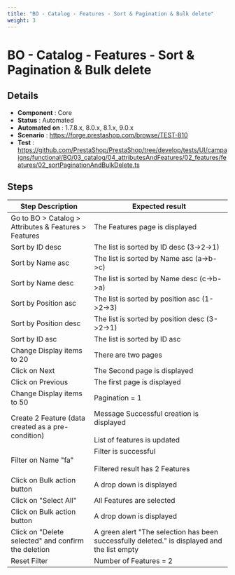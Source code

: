```yaml
---
title: "BO - Catalog - Features - Sort & Pagination & Bulk delete"
weight: 3
---
```


# BO - Catalog - Features - Sort & Pagination & Bulk delete
## Details
* **Component** : Core
* **Status** : Automated
* **Automated on** : 1.7.8.x, 8.0.x, 8.1.x, 9.0.x
* **Scenario** : https://forge.prestashop.com/browse/TEST-810
* **Test** : https://github.com/PrestaShop/PrestaShop/tree/develop/tests/UI/campaigns/functional/BO/03_catalog/04_attributesAndFeatures/02_features/features/02_sortPaginationAndBulkDelete.ts

## Steps
| Step Description | Expected result |
| ----- | ----- |
| Go to BO > Catalog > Attributes & Features > Features | The Features page is displayed |
| Sort by ID desc | The list is sorted by ID desc (3->2->1) |
| Sort by Name asc | The list is sorted by Name asc (a->b->c) |
| Sort by Name desc | The list is sorted by Name desc (c->b->a) |
| Sort by Position asc | The list is sorted by position asc (1->2->3) |
| Sort by Position desc | The list is sorted by position desc (3->2->1) |
| Sort by ID asc | The list is sorted by ID asc |
| Change Display items to 20 | There are two pages |
| Click on Next | The Second page is displayed |
| Click on Previous | The first page is displayed |
| Change Display items to 50 | Pagination = 1 |
| Create 2 Feature (data created as a pre-condition) | Message Successful creation is displayed<br><br>List of features is updated |
| Filter on Name "fa" | Filter is successful<br><br>Filtered result has 2 Features |
| Click on Bulk action button | A drop down is displayed |
| Click on "Select All" | All Features are selected |
| Click on Bulk action button | A drop down is displayed |
| Click on "Delete selected" and confirm the deletion | A green alert "The selection has been successfully deleted." is displayed and the list empty |
| Reset Filter | Number of Features = 2 |
